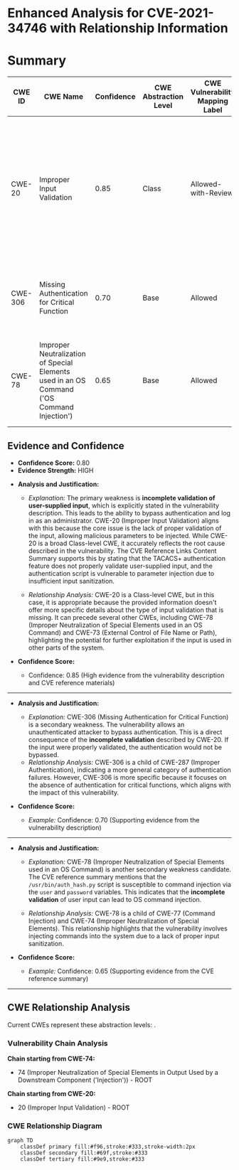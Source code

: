# Enhanced Analysis for CVE-2021-34746 with Relationship Information

# Summary
| CWE ID | CWE Name | Confidence | CWE Abstraction Level | CWE Vulnerability Mapping Label | CWE-Vulnerability Mapping Notes |
|---|---|---|---|---|---|
| CWE-20 | Improper Input Validation | 0.85 | Class | Allowed-with-Review | Maps to the root cause of **incomplete validation of user-supplied input**. While broad, the description specifies the **incomplete validation** aspect, making it the primary weakness. |
| CWE-306 | Missing Authentication for Critical Function | 0.70 | Base | Allowed | Secondary candidate, as the **incomplete validation** leads to bypassing authentication.|
| CWE-78 | Improper Neutralization of Special Elements used in an OS Command ('OS Command Injection') | 0.65 | Base | Allowed | Secondary candidate, since the reference summary indicates potential command injection via user input.|

## Evidence and Confidence

*   **Confidence Score:** 0.80
*   **Evidence Strength:** HIGH

- **Analysis and Justification:**  
  - *Explanation:* The primary weakness is **incomplete validation of user-supplied input**, which is explicitly stated in the vulnerability description. This leads to the ability to bypass authentication and log in as an administrator. CWE-20 (Improper Input Validation) aligns with this because the core issue is the lack of proper validation of the input, allowing malicious parameters to be injected. While CWE-20 is a broad Class-level CWE, it accurately reflects the root cause described in the vulnerability. The CVE Reference Links Content Summary supports this by stating that the TACACS+ authentication feature does not properly validate user-supplied input, and the authentication script is vulnerable to parameter injection due to insufficient input sanitization.

  - *Relationship Analysis:* CWE-20 is a Class-level CWE, but in this case, it is appropriate because the provided information doesn't offer more specific details about the type of input validation that is missing. It can precede several other CWEs, including CWE-78 (Improper Neutralization of Special Elements used in an OS Command) and CWE-73 (External Control of File Name or Path), highlighting the potential for further exploitation if the input is used in other parts of the system.

- **Confidence Score:**
  - Confidence: 0.85 (High evidence from the vulnerability description and CVE reference materials)

---

- **Analysis and Justification:**  
  - *Explanation:* CWE-306 (Missing Authentication for Critical Function) is a secondary weakness. The vulnerability allows an unauthenticated attacker to bypass authentication. This is a direct consequence of the **incomplete validation** described by CWE-20. If the input were properly validated, the authentication would not be bypassed.
  - *Relationship Analysis:* CWE-306 is a child of CWE-287 (Improper Authentication), indicating a more general category of authentication failures. However, CWE-306 is more specific because it focuses on the absence of authentication for critical functions, which aligns with the impact of this vulnerability.

- **Confidence Score:**  
  - *Example:* Confidence: 0.70 (Supporting evidence from the vulnerability description)

---

- **Analysis and Justification:**  
  - *Explanation:* CWE-78 (Improper Neutralization of Special Elements used in an OS Command) is another secondary weakness candidate. The CVE reference summary mentions that the `/usr/bin/auth_hash.py` script is susceptible to command injection via the `user` and `password` variables. This indicates that the **incomplete validation** of user input can lead to OS command injection.

  - *Relationship Analysis:* CWE-78 is a child of CWE-77 (Command Injection) and CWE-74 (Improper Neutralization of Special Elements). This relationship highlights that the vulnerability involves injecting commands into the system due to a lack of proper input sanitization.

- **Confidence Score:**
  - *Example:* Confidence: 0.65 (Supporting evidence from the CVE reference summary)

---


## CWE Relationship Analysis

Current CWEs represent these abstraction levels: .


### Vulnerability Chain Analysis

**Chain starting from CWE-74:**
- 74 (Improper Neutralization of Special Elements in Output Used by a Downstream Component ('Injection')) - ROOT


**Chain starting from CWE-20:**
- 20 (Improper Input Validation) - ROOT



### CWE Relationship Diagram

```mermaid
graph TD
    classDef primary fill:#f96,stroke:#333,stroke-width:2px
    classDef secondary fill:#69f,stroke:#333
    classDef tertiary fill:#9e9,stroke:#333
```
